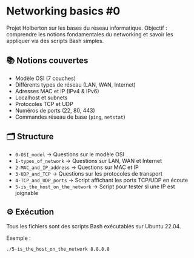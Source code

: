 # Networking basics #0

Projet Holberton sur les bases du réseau informatique.
Objectif : comprendre les notions fondamentales du networking et savoir les appliquer via des scripts Bash simples.

## 📚 Notions couvertes

- Modèle OSI (7 couches)
- Différents types de réseau (LAN, WAN, Internet)
- Adresses MAC et IP (IPv4 & IPv6)
- Localhost et subnets
- Protocoles TCP et UDP
- Numéros de ports (22, 80, 443)
- Commandes réseau de base (`ping`, `netstat`)

## 🗂️ Structure

- `0-OSI_model` → Questions sur le modèle OSI
- `1-types_of_network` → Questions sur LAN, WAN et Internet
- `2-MAC_and_IP_address` → Questions sur MAC et IP
- `3-UDP_and_TCP` → Questions sur les protocoles de transport
- `4-TCP_and_UDP_ports` → Script affichant les ports TCP/UDP en écoute
- `5-is_the_host_on_the_network` → Script pour tester si une IP est joignable

## ⚙️ Exécution

Tous les fichiers sont des scripts Bash exécutables sur Ubuntu 22.04.

Exemple :

```bash
./5-is_the_host_on_the_network 8.8.8.8
```
